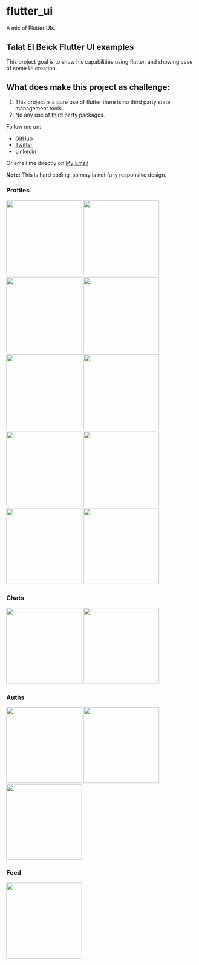 # flutter_ui

A mix of Flutter UIs.

## Talat El Beick Flutter UI examples

This project goal is to show his capabilities using flutter, and showing case of some UI creation.

## What does make this project as challenge:

1. This project is a pure use of flutter there is no third party state management tools.
2. No any use of third party packages.

Follow me on:

- [GitHub](https://github.com/elbeicktalat)
- [Twitter](https://twitter.com/elbeicktalat)
- [Linkedin](https://www.linkedin.com/in/elbeicktalat)

Or email me directly on [My Email](mailto:talatelbeick@gmail.com)

**Note:** This is hard coding, so may is not fully responsive design.

### Profiles

<div>
  <img src="doc/readme/profiles/profile_1.png" width="200"/>
  <img src="doc/readme/profiles/profile_2.png" width="200"/>
  <img src="doc/readme/profiles/profile_3.png" width="200"/>
  <img src="doc/readme/profiles/profile_4.png" width="200"/>
  <img src="doc/readme/profiles/profile_5.png" width="200"/>
  <img src="doc/readme/profiles/profile_6.png" width="200"/>
  <img src="doc/readme/profiles/profile_7.png" width="200"/>
  <img src="doc/readme/profiles/profile_8.png" width="200"/>
  <img src="doc/readme/profiles/profile_9.png" width="200"/>
  <img src="doc/readme/profiles/profile_10.png" width="200"/>
</div>

### Chats

<div>
  <img src="doc/readme/chats/chat1/chat_1.png" width="200"/>
  <img src="doc/readme/chats/chat1/chat1_conservation.png" width="200"/>
</div>

### Auths

<div>
  <img src="doc/readme/auth/auth_1.png" width="200"/>
  <img src="doc/readme/auth/auth_2.png" width="200"/>
  <img src="doc/readme/auth/auth_3.png" width="200"/>
</div>

### Feed

<div>
  <img src="doc/readme/feed/feed_1.png" width="200"/>
</div>
